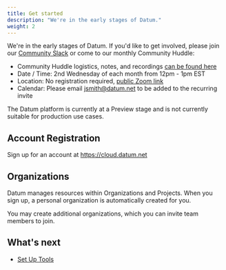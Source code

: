 ```yaml
---
title: Get started
description: "We're in the early stages of Datum."
weight: 2
---
```


We're in the early stages of Datum. If you'd like to get involved, please join our [Community Slack](https://slack.datum.net/) or come to our monthly Community Huddle:

- Community Huddle logistics, notes, and recordings [can be found here](https://link.datum.net/comm-huddle)
- Date / Time: 2nd Wednesday of each month from 12pm - 1pm EST
- Location: No registration required, [public Zoom link](https://link.datum.net/huddle-zoom)
- Calendar: Please email [jsmith@datum.net](mailto:jsmith@datum.net) to be added to the recurring invite

The Datum platform is currently at a Preview stage and is not currently suitable
for production use cases.

## Account Registration

Sign up for an account at https://cloud.datum.net

## Organizations

Datum manages resources within Organizations and Projects. When you sign up,
a personal organization is automatically created for you.

You may create additional organizations, which you can invite team members to
join.

## What's next

- [Set Up Tools](/docs/tasks/tools)
